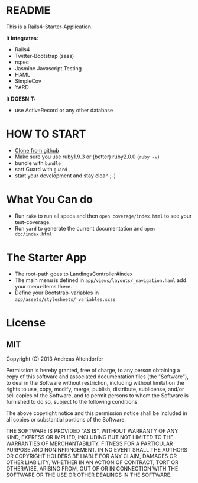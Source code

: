 README
======

This is a Rails4-Starter-Application.

**It integrates:**

  * Rails4
  * Twitter-Bootstrap (sass) 
  * rspec
  * Jasmine Javascript Testing
  * HAML
  * SimpleCov
  * YARD

**It DOESN'T:**

  * use ActiveRecord or any other database

HOW TO START
============

  * [Clone from github](https://github.com/iboard/yarb)
  * Make sure you use ruby1.9.3 or (better) ruby2.0.0 (`ruby -v`)
  * bundle with `bundle`
  * sart Guard with `guard`
  * start your development and stay clean ;-)

What You Can do
===============

  * Run `rake` to run all specs and then `open coverage/index.html` to see your test-coverage.
  * Run `yard` to generate the current documentation and `open doc/index.html`

The Starter App
===============

  * The root-path goes to LandingsController#index
  * The main menu is defined in `app/views/layouts/_navigation.haml` add your menu-items there.
  * Define your Bootstrap-variables in `app/assets/stylesheets/_variables.scss`

License
=======

MIT
---

Copyright (C) 2013 Andreas Altendorfer

Permission is hereby granted, free of charge, to any person obtaining
a copy of this software and associated documentation files (the "Software"),
to deal in the Software without restriction, including without limitation
the rights to use, copy, modify, merge, publish, distribute, sublicense,
and/or sell copies of the Software, and to permit persons to whom the 
Software is furnished to do so, subject to the following conditions:

The above copyright notice and this permission notice shall be included
in all copies or substantial portions of the Software.

THE SOFTWARE IS PROVIDED "AS IS", WITHOUT WARRANTY OF ANY KIND,
EXPRESS OR IMPLIED, INCLUDING BUT NOT LIMITED TO THE WARRANTIES
OF MERCHANTABILITY, FITNESS FOR A PARTICULAR PURPOSE AND NONINFRINGEMENT.
IN NO EVENT SHALL THE AUTHORS OR COPYRIGHT HOLDERS BE LIABLE FOR ANY CLAIM,
DAMAGES OR OTHER LIABILITY, WHETHER IN AN ACTION OF CONTRACT,
TORT OR OTHERWISE, ARISING FROM, OUT OF OR IN CONNECTION WITH THE SOFTWARE
OR THE USE OR OTHER DEALINGS IN THE SOFTWARE.


